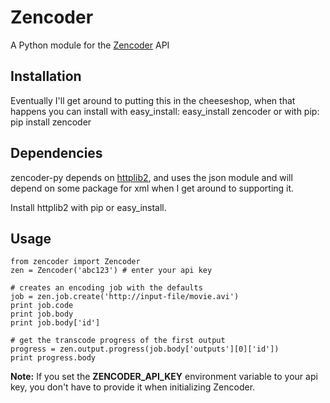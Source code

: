 # Zencoder

A Python module for the [Zencoder](http://zencoder.com) API

## Installation
Eventually I'll get around to putting this in the cheeseshop, when that happens you can install with easy_install:
    easy_install zencoder
or with pip:
    pip install zencoder

## Dependencies
zencoder-py depends on [httplib2](http://code.google.com/p/httplib2/), and uses the json module and will depend on some package for xml when I get around to supporting it.

Install httplib2 with pip or easy_install.

## Usage

    from zencoder import Zencoder
    zen = Zencoder('abc123') # enter your api key

    # creates an encoding job with the defaults
    job = zen.job.create('http://input-file/movie.avi')
    print job.code
    print job.body
    print job.body['id']

    # get the transcode progress of the first output
    progress = zen.output.progress(job.body['outputs'][0]['id'])
    print progress.body

**Note:** If you set the **ZENCODER\_API\_KEY** environment variable to your api key, you don't have to provide it when initializing Zencoder.

